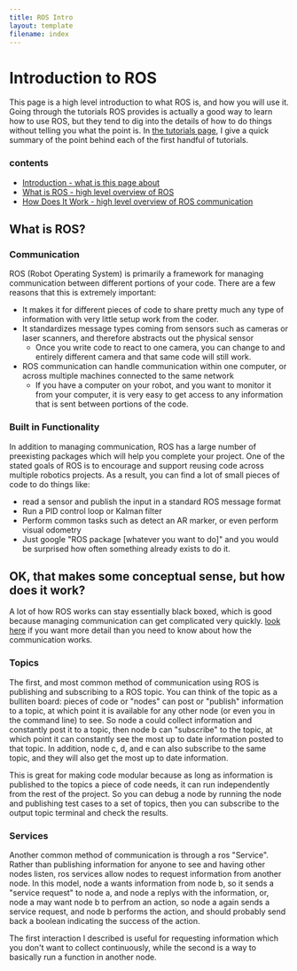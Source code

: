 ```yaml
---
title: ROS Intro
layout: template
filename: index
--- 
```


# Introduction to ROS
This page is a high level introduction to what ROS is, and how you will use it. Going through the tutorials ROS provides is actually a good way to learn how to use ROS, but they tend to dig into the details of how to do things without telling you what the point is.
In [the tutorials page](tutorials), I give a quick summary of the point behind each of the first handful of tutorials.

### contents
- [Introduction - what is this page about](#introduction-to-ros)
- [What is ROS - high level overview of ROS](#what-is-ros)
- [How Does It Work - high level overview of ROS communication](#ok-that-makes-some-conceptual-sense-but-how-does-it-work)

## What is ROS?

### Communication
ROS (Robot Operating System) is primarily a framework for managing communication between different portions of your code. There are a few reasons that this is extremely important:

-  It makes it for different pieces of code to share pretty much any type of information with very little setup work from the coder.
- It standardizes message types coming from sensors such as cameras or laser scanners, and therefore abstracts out the physical sensor
  - Once you write code to react to one camera, you can change to and entirely different camera and that same code will still work.
- ROS communication can handle communication within one computer, or across multiple machines connected to the same network
  - If you have a computer on your robot, and you want to monitor it from your computer, it is very easy to get access to any information that is sent between portions of the code.

### Built in Functionality
In addition to managing communication, ROS has a large number of preexisting packages which will help you complete your project. One of the stated goals of ROS is to encourage and support reusing code across multiple robotics projects. As a result, you can find a lot of small pieces of code to do things like:
- read a sensor and publish the input in a standard ROS message format
- Run a PID control loop or Kalman filter
- Perform common tasks such as detect an AR marker, or even perform visual odometry
- Just google "ROS package [whatever you want to do]" and you would be surprised how often something already exists to do it.

## OK, that makes some conceptual sense, but how does it work?

A lot of how ROS works can stay essentially black boxed, which is good because managing communication can get complicated very quickly. [look here](http://wiki.ros.org/ROS/Technical%20Overview) if you want more detail than you need to know about how the communication works.

### Topics
The first, and most common method of communication using ROS is publishing and subscribing to a ROS topic. You can think of the topic as a bulliten board: pieces of code or "nodes" can post or "publish" information to a topic, at which point it is available for any other node (or even you in the command line) to see. So node a could collect information and constantly post it to a topic, then node b can "subscribe" to the topic, at which point it can constantly see the most up to date information posted to that topic. In addition, node c, d, and e can also subscribe to the same topic, and they will also get the most up to date information. 

This is great for making code modular because as long as information is published to the topics a piece of code needs, it can run independently from the rest of the project. So you can debug a node by running the node and publishing test cases to a set of topics, then you can subscribe to the output topic terminal and check the results.

### Services
Another common method of communication is through a ros "Service". Rather than publishing information for anyone to see and having other nodes listen, ros services allow nodes to request information from another node. In this model, node a wants information from node b, so it sends a "service request" to node a, and node a replys with the information, or, node a may want node b to perfrom an action, so node a again sends a  service request, and node b performs the action, and should probably send back a boolean indicating the success of the action.

The first interaction I described is useful for requesting information which you don't want to collect continuously, while the second is a way to basically run a function in another node.
